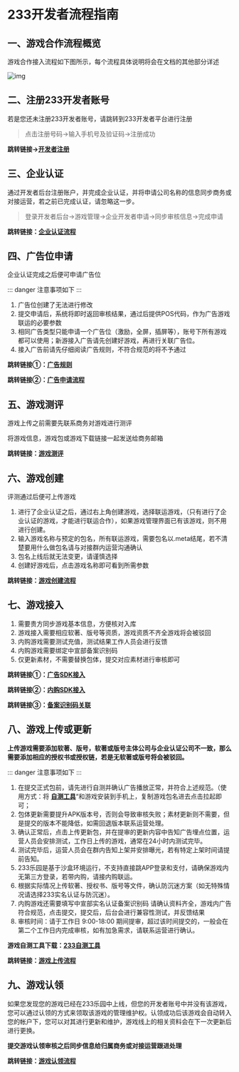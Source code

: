 # 233开发者流程指南

## 一、游戏合作流程概览

游戏合作接入流程如下图所示，每个流程具体说明将会在文档的其他部分详述

![img](https://arkimg.ark.online/(null)-20240520170118194.png)

## 二、注册233开发者账号

若是您还未注册233开发者账号，请跳转到233开发者平台进行注册

> 点击注册号码→输入手机号及验证码→注册成功

**跳转链接→[开发者注册](https://dev.233leyuan.com/)**

## 三、企业认证

通过开发者后台注册账户，并完成企业认证，并将申请公司名称的信息同步商务或对接运营，若之前已完成认证，请忽略这一步。

> 登录开发者后台→游戏管理→企业开发者申请→同步审核信息→完成申请

**跳转链接：[企业认证流程](../操作指引/企业认证.md)**

## 四、广告位申请

企业认证完成之后便可申请广告位

::: danger 注意事项如下
:::

1. 广告位创建了无法进行修改
2. 提交申请后，系统将即时返回审核结果，通过后提供POS代码，作为广告游戏联运的必要参数
3. 相同广告类型只能申请一个广告位（激励，全屏，插屏等），账号下所有游戏都可以使用；新游接入广告请先创建好游戏，再进行关联广告位。
4. 接入广告前请先仔细阅读广告规则，不符合规范的将不予通过

**跳转链接①：[广告规则](../广告游戏流程/广告规则.md)**

**跳转链接②：[广告申请流程](../广告游戏流程/广告游戏对接流程.md)**

## 五、游戏测评

游戏上传之前需要先联系商务对游戏进行测评

将游戏信息，游戏包或游戏下载链接一起发送给商务邮箱

**跳转链接：[游戏测评](../操作指引/游戏测评.md)**

## 六、游戏创建

评测通过后便可上传游戏

1. 进行了企业认证之后，通过右上角创建游戏，选择联运游戏，（只有进行了企业认证的游戏，才能进行联运合作），如果游戏管理界面已有该游戏，则不用进行创建。
2. 输入游戏名称与预定的包名，所有联运游戏，需要包名以.meta结尾，若不清楚要用什么做包名请与对接群内运营沟通确认
3. 包名上线后就无法变更，请谨慎选择
4. 创建好游戏后，点击游戏名称即可看到所需参数

**跳转链接：[游戏创建流程](../操作指引/联运游戏创建.md)**

## 七、游戏接入

1. 需要贵方同步游戏基本信息，方便核对入库
2. 游戏接入需要相应软著、版号等资质，游戏资质不齐全游戏将会被驳回
3. 内购游戏需要测试充值，测试结果工作人员会进行反馈
4. 内购游戏需要绑定中宣部备案识别码
5. 仅更新素材，不需要替换包体，提交对应素材进行审核即可

**跳转链接①：[广告SDK接入](../SDK接入/广告SDK.md)**

**跳转链接②：[内购SDK接入](../SDK接入/内购SDK客户端接入文档.md)**

**跳转链接③：[备案识别码关联](../内购游戏流程/备案识别码关联.md)**

## 八、游戏上传或更新

**上传游戏需要添加软著、版号，软著或版号主体公司与企业认证公司不一致，那么需要添加相应的授权书或授权链，若是无软著或版号将会被驳回。**

::: danger 注意事项如下 
:::

1. 在提交正式包前，请先进行自测并确认广告播放正常，并符合上述规范。（使用方式：将 **[自测工具](https://dev.233leyuan.com/#/ad_process)**“和游戏安装到手机上，复制游戏包名进去点击拉起即可；
2. 包体更新需要提升APK版本号，否则会导致审核失败；素材更新则不需要，但是提交的版本不能降低，如需回退版本联系运营处理。
3. 确认正常后，点击上传更新包，并在提审的更新内容中告知广告埋点位置，运营人员会安排测试，工作日上传的游戏，通常在24小时内测试完毕。
4. 测试完毕后，运营人员会在群内告知上架并安排曝光，若有特定上架时间请提前告知。
5. 233乐园是基于沙盒环境运行，不支持直接跳APP登录和支付，请确保游戏内无第三方登录，若带内购，请接内购联运。
6. 根据实际情况上传软著、授权书、版号等文件，确认防沉迷方案（如无特殊情况请选择233实名认证与防沉迷）。
7. 内购游戏还需要填写中宣部实名认证备案识别码
请确认资料齐全，游戏内广告符合规范，点击提交，提交后，后台会进行兼容性测试，并反馈结果
8. 审核时间：请于工作日 9:00-18:00 期间提审，超过该时间提交的，一般会在第二个工作日内完成审核，如有加急需求，请联系运营进行确认。

**游戏自测工具下载：[233自测工具](https://dev.233leyuan.com/#/ad_process)**

**跳转链接：[游戏上传流程](../操作指引/游戏上传.md)**

## 九、游戏认领

如果您发现您的游戏已经在233乐园中上线，但您的开发者账号中并没有该游戏，您可以通过认领的方式来领取该游戏的管理维护权。认领成功后该游戏会自动转入您的帐户下，您可以对其进行更新和维护，游戏线上的相关资料会在下一次更新后进行更换。

**提交游戏认领审核之后同步信息给归属商务或对接运营跟进处理**

**跳转链接：[游戏认领流程](../操作指引/游戏认领.md)**